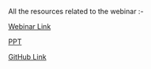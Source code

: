 All the resources related to the webinar :-

[Webinar Link](https://youtu.be/lqoMJgI7hzM)

[PPT](https://docs.google.com/presentation/d/1I3EBpy3LN4_VtyedaEHsdjUuoS9HtWt5UKf8Bg2tboY/edit#slide=id.p)


[GitHub Link](https://github.com/CodeChefVIT/Simple-CRUD)

